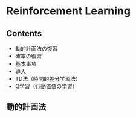 # Reinforcement Learning  


## Contents
- 動的計画法の復習
- 確率の復習
- 基本事項
- 導入
- TD法（時間的差分学習法）
- Q学習（行動価値の学習）  


## 動的計画法

